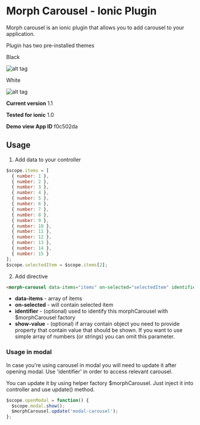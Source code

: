 # Morph Carousel - Ionic Plugin

Morph carousel is an ionic plugin that allows you to add carousel to your application.

Plugin has two pre-installed themes

Black

![alt tag](https://github.com/artemdemo/morphing-carousel-ionic/blob/master/img/morph-carousel-1.png)

White

![alt tag](https://github.com/artemdemo/morphing-carousel-ionic/blob/master/img/morph-carousel-2.png)

**Current version** 1.1

**Tested for ionic** 1.0

**Demo view App ID** f0c502da

## Usage

1) Add data to your controller

```javascript
$scope.items = [
  { number: 1 },
  { number: 2 },
  { number: 3 },
  { number: 4 },
  { number: 5 },
  { number: 6 },
  { number: 7 },
  { number: 8 },
  { number: 9 },
  { number: 10 },
  { number: 11 },
  { number: 12 },
  { number: 13 },
  { number: 14 },
  { number: 15 }
];
$scope.selectedItem = $scope.items[2];
```

2) Add directive

```html
<morph-carousel data-items="items" on-selected="selectedItem" identifier="modal-carousel" show-value="number"></morph-carousel>
```

* **data-items** - array of items
* **on-selected** - will contain selected item
* **identifier** - (optional) used to identify this morphCarousel with $morphCarousel factory
* **show-value** - (optional) if array contain object you need to provide property that contain value that should be shown. If you want to use simple array of numbers (or strings) you can omit this parameter. 

### Usage in modal

In case you're using carousel in modal you will need to update it after opening modal. Use 'identifier' in order to access relevant carousel.

You can update it by using helper factory $morphCarousel. Just inject it into controller and use update() method.

```javascript
$scope.openModal = function() {
  $scope.modal.show();
  $morphCarousel.update('modal-carousel');
};
```